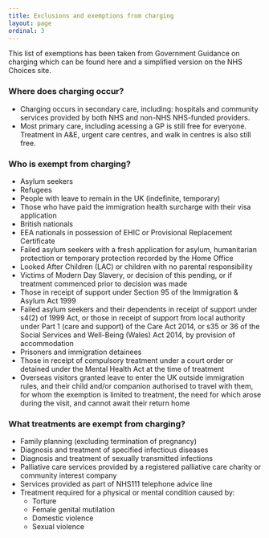 ```yaml
---
title: Exclusions and exemptions from charging
layout: page
ordinal: 3
---
```


This list of exemptions has been taken from Government Guidance on charging which can be found here and a simplified version on the NHS Choices site.

### Where does charging occur?

 * Charging occurs in secondary care, including: hospitals and community services provided by both NHS and non-NHS NHS-funded providers.
 * Most primary care, including acessing a GP is still free for everyone. Treatment in A&E, urgent care centres, and walk in centres is also still free.

### Who is exempt from charging?

 * Asylum seekers
 * Refugees
 * People with leave to remain in the UK (indefinite, temporary)
 * Those who have paid the immigration health surcharge with their visa application
 * British nationals
 * EEA nationals in possession of EHIC or Provisional Replacement Certificate
 * Failed asylum seekers with a fresh application for asylum, humanitarian protection or temporary protection recorded by the Home Office
 * Looked After Children (LAC) or children with no parental responsibility
 * Victims of Modern Day Slavery, or decision of this pending, or if treatment commenced prior to decision was made
 * Those in receipt of support under Section 95 of the Immigration & Asylum Act 1999
 * Failed asylum seekers and their dependents in receipt of support under s4(2) of 1999 Act, or those in receipt of support from local authority under Part 1 (care and support) of the Care Act 2014, or s35 or 36 of the Social Services and Well-Being (Wales) Act 2014, by provision of accommodation
 * Prisoners and immigration detainees
 * Those in receipt of compulsory treatment under a court order or detained under the Mental Health Act at the time of treatment
 * Overseas visitors granted leave to enter the UK outside immigration rules, and their child and/or companion authorised to travel with them, for whom the exemption is limited to treatment, the need for which arose during the visit, and cannot await their return home

### What treatments are exempt from charging?

* Family planning (excluding termination of pregnancy)
* Diagnosis and treatment of specified infectious diseases
* Diagnosis and treatment of sexually transmitted infections
* Palliative care services provided by a registered palliative care charity or community interest company
* Services provided as part of NHS111 telephone advice line
* Treatment required for a physical or mental condition caused by:
    * Torture
    * Female genital mutilation
    * Domestic violence
    * Sexual violence
